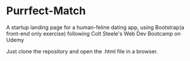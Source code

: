 # Purrfect-Match
A startup landing page for a human-feline dating app, using Bootstrap(a front-end only exercise) following Colt Steele's Web Dev Bootcamp on Udemy

Just clone the repository and open the .html file in a browser.
